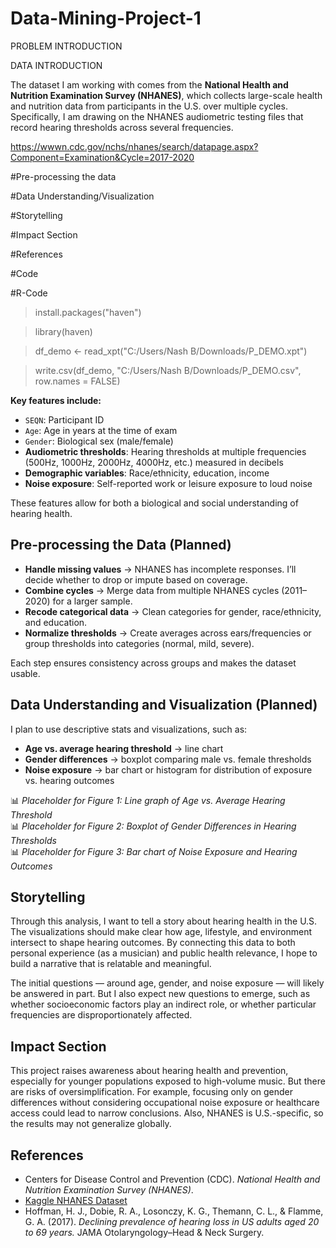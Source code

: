 # Data-Mining-Project-1

PROBLEM INTRODUCTION

DATA INTRODUCTION

The dataset I am working with comes from the **National Health and Nutrition Examination Survey (NHANES)**, which collects large-scale health and nutrition data from participants in the U.S. over multiple cycles. Specifically, I am drawing on the NHANES audiometric testing files that record hearing thresholds across several frequencies.

https://wwwn.cdc.gov/nchs/nhanes/search/datapage.aspx?Component=Examination&Cycle=2017-2020


#Pre-processing the data

#Data Understanding/Visualization

#Storytelling

#Impact Section

#References

#Code

#R-Code
> install.packages("haven")

> library(haven)

> df_demo <- read_xpt("C:/Users/Nash B/Downloads/P_DEMO.xpt")

> write.csv(df_demo, "C:/Users/Nash B/Downloads/P_DEMO.csv", row.names = FALSE)

**Key features include:**  
- `SEQN`: Participant ID  
- `Age`: Age in years at the time of exam  
- `Gender`: Biological sex (male/female)  
- **Audiometric thresholds**: Hearing thresholds at multiple frequencies (500Hz, 1000Hz, 2000Hz, 4000Hz, etc.) measured in decibels  
- **Demographic variables**: Race/ethnicity, education, income  
- **Noise exposure**: Self-reported work or leisure exposure to loud noise  

These features allow for both a biological and social understanding of hearing health.  

## Pre-processing the Data (Planned)  
- **Handle missing values** → NHANES has incomplete responses. I’ll decide whether to drop or impute based on coverage.  
- **Combine cycles** → Merge data from multiple NHANES cycles (2011–2020) for a larger sample.  
- **Recode categorical data** → Clean categories for gender, race/ethnicity, and education.  
- **Normalize thresholds** → Create averages across ears/frequencies or group thresholds into categories (normal, mild, severe).  

Each step ensures consistency across groups and makes the dataset usable.  

## Data Understanding and Visualization (Planned)  
I plan to use descriptive stats and visualizations, such as:  
- **Age vs. average hearing threshold** → line chart  
- **Gender differences** → boxplot comparing male vs. female thresholds  
- **Noise exposure** → bar chart or histogram for distribution of exposure vs. hearing outcomes  

📊 *Placeholder for Figure 1: Line graph of Age vs. Average Hearing Threshold*  
📊 *Placeholder for Figure 2: Boxplot of Gender Differences in Hearing Thresholds*  
📊 *Placeholder for Figure 3: Bar chart of Noise Exposure and Hearing Outcomes*  

## Storytelling  
Through this analysis, I want to tell a story about hearing health in the U.S. The visualizations should make clear how age, lifestyle, and environment intersect to shape hearing outcomes. By connecting this data to both personal experience (as a musician) and public health relevance, I hope to build a narrative that is relatable and meaningful.  

The initial questions — around age, gender, and noise exposure — will likely be answered in part. But I also expect new questions to emerge, such as whether socioeconomic factors play an indirect role, or whether particular frequencies are disproportionately affected.  

## Impact Section  
This project raises awareness about hearing health and prevention, especially for younger populations exposed to high-volume music. But there are risks of oversimplification. For example, focusing only on gender differences without considering occupational noise exposure or healthcare access could lead to narrow conclusions. Also, NHANES is U.S.-specific, so the results may not generalize globally.  

## References  
- Centers for Disease Control and Prevention (CDC). *National Health and Nutrition Examination Survey (NHANES)*.  
- [Kaggle NHANES Dataset](https://www.kaggle.com/datasets/cdc/national-health-and-nutrition-examination-survey)  
- Hoffman, H. J., Dobie, R. A., Losonczy, K. G., Themann, C. L., & Flamme, G. A. (2017). *Declining prevalence of hearing loss in US adults aged 20 to 69 years.* JAMA Otolaryngology–Head & Neck Surgery.  
